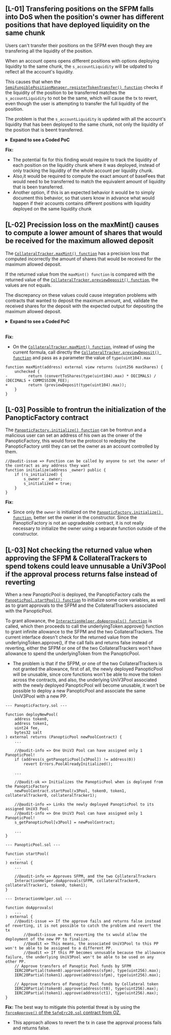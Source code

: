 ## [L-01] Transfering positions on the SFPM falls into DoS when the position's owner has different positions that have deployed liquidity on the same chunk
Users can't transfer their positions on the SFPM even though they are transfering all the liquidity of the position.

When an account opens opens different positions with options deploying liquidity to the same chunk, the `s_accountLiquidity` will be udpated to reflect all the account's liquidity.

This causes that when the [`SemiFungiblePositionManager.registerTokenTransfer() function`](https://github.com/code-423n4/2024-04-panoptic/blob/main/contracts/SemiFungiblePositionManager.sol#L593-L653) checks if the liquidity of the position to be transferred matches the `s_accountLiquidity` to not be the same, which will cause the tx to revert, even though the user is attempting to transfer the full liquidity of the position.

The problem is that the `s_accountLiquidity` is updated with all the account's liquidity that has been deployed to the same chunk, not only the liquidity of the position that is beent transferred.

<details>
<summary><b>Expand to see a Coded PoC</b></summary>
<br>

Add the below PoC to the [`SemiFungiblePositionManager.t.sol`](https://github.com/code-423n4/2024-04-panoptic/blob/main/test/foundry/core/SemiFungiblePositionManager.t.sol) test file, and run it with the next command:

> forge test --match-test testStalin_tokenTransfer_PoC -vvvv

```
function testStalin_tokenTransfer_PoC(
    uint256 x,
    uint256 widthSeed,
    int256 strikeSeed,
    uint256 positionSizeSeed
) public {
    _initPool(x);

    (int24 width, int24 strike) = PositionUtils.getOutOfRangeSW(
        widthSeed,
        strikeSeed,
        uint24(tickSpacing),
        currentTick
    );

    populatePositionData(width, strike, positionSizeSeed);

    vm.startPrank(Alice);
    
    //@audit-info => Short Option 1 (Position 1)
    TokenId tokenId1 = TokenId.wrap(0).addPoolId(poolId).addLeg(0, 1, 1, 0, 1, 0, strike, width);

    //@audit-info => mint tokenId1
    sfpm.mintTokenizedPosition(
        tokenId1,
        uint128(positionSize),
        TickMath.MIN_TICK,
        TickMath.MAX_TICK
    );

    //@audit-info => Short Option 2 (Position 2) deploying liquidity on the same chunk as the first position!
    TokenId tokenId2 = TokenId.wrap(0).addPoolId(poolId).addLeg(0, 1, 2, 0, 1, 0, strike, width);

    //@audit-info => mint tokenId2
    sfpm.mintTokenizedPosition(
        tokenId2,
        uint128(positionSize) * 2,
        TickMath.MIN_TICK,
        TickMath.MAX_TICK
    );

    //@audit-info => Alice attempts transfers her tokenId1 to Bob - Will revert even though is transferring all the liquidity of the tokenId1/position1
    sfpm.safeTransferFrom(Alice, Bob, TokenId.unwrap(tokenId1), positionSize, "");
}
```

</details>

**Fix:**
- The potential fix for this finding would require to track the liquidity of each position on the liquidity chunk where it was deployed, instead of only tracking the liquidity of the whole account per liquidity chunk.
- Also,it would be required to compute the exact amount of baseFees that would need to be transferred to match the equivalent amount of liquidity that is been transferred.
- Another option, if this is an expected behavior it would be to simply document this behavior, so that users know in advance what would happen if their accounts contains different positions with liquidity deployed on the same liquidity chunk


## [L-02] Precission loss on the maxMint() causes to compute a lower amount of shares that would be received for the maximum allowed deposit
The [`CollateralTracker.maxMint() function`](https://github.com/code-423n4/2024-04-panoptic/blob/main/contracts/CollateralTracker.sol#L444-L448) has a precision loss that computed incorrectly the amount of shares that would be received for the maximum allowed deposit. 

If the returned value from the `maxMint() function` is compared with the returned value of the [`CollateralTracker.previewDeposit() function`](https://github.com/code-423n4/2024-04-panoptic/blob/main/contracts/CollateralTracker.sol#L399-L408), the values are not equals.

The discrepancy on these values could cause integration problems with contracts that wanted to deposit the maximum amount, and, validate the received shares for the deposit with the expected output for depositing the maximum allowed deposit.

<details>
<summary><b>Expand to see a Coded PoC</b></summary>
<br>
Add the below PoC to the [`CollateralTracker.t.sol`](https://github.com/code-423n4/2024-04-panoptic/blob/main/test/foundry/core/CollateralTracker.t.sol) test file, and run it with the next command:

> forge test --match-test test_Success_maxMint_PoC -vvvv

```
function test_Success_maxMint_PoC(uint256 x) public {
    _initWorld(x);

    uint256 expectedValue = collateralToken0.previewDeposit(type(uint104).max);

    // real value
    uint256 actualValue = collateralToken0.maxMint(Bob);

    //@audit => Will revert!
    assertEq(expectedValue, actualValue);
}
```

</details>
</br>

**Fix:**
- On the [`CollateralTracker.maxMint() function`](https://github.com/code-423n4/2024-04-panoptic/blob/main/contracts/CollateralTracker.sol#L444-L448), instead of using the current formula, call directly the [`CollateralTracker.previewDeposit() function`](https://github.com/code-423n4/2024-04-panoptic/blob/main/contracts/CollateralTracker.sol#L399-L408) and pass as a parameter the value of `type(uint104).max`
```
function maxMint(address) external view returns (uint256 maxShares) {
    unchecked {
-         return (convertToShares(type(uint104).max) * DECIMALS) / (DECIMALS + COMMISSION_FEE);
+         return (previewDeposit(type(uint104).max));
    }
}
```

## [L-03] Possible to frontrun the initialization of the PanopticFactory contract
The [`PanopticFactory.initialize() function`](https://github.com/code-423n4/2024-04-panoptic/blob/main/contracts/PanopticFactory.sol#L134-L139) can be frontrun and a malicious user can set an address of his own as the onwer of the PanopticFactory, this would force the protocol to redeploy the PanopticFactory until they can set the owner as an account controlled by them.

```
//@audit-issue => Function can be called by anyone to set the owner of the contract as any address they want
function initialize(address _owner) public {
    if (!s_initialized) {
        s_owner = _owner;
        s_initialized = true;
    }
}
```

**Fix:**
- Since only the `owner` is initialized on the [`PanopticFactory.initialize() function`](https://github.com/code-423n4/2024-04-panoptic/blob/main/contracts/PanopticFactory.sol#L134-L139), better set the owner in the constructor. Since the PanopticFactory is not an upgradeable contract, it is not really necessary to initialize the owner using a separate function outside of the constructor.


## [L-03] Not checking the returned value when approving the SFPM & CollateralTrackers to spend tokens could leave unnusable a UniV3Pool if the approval process returns false instead of reverting
When a new PanopticPool is deployed, the PanopticFactory calls the [`PanopticPool.startPool() function`](https://github.com/code-423n4/2024-04-panoptic/blob/main/contracts/PanopticPool.sol#L291-L327) to initialize some core variables, as well as to grant approvals to the SFPM and the CollateralTrackers associated with the PanopticPool.

To grant allowance, the [`InteractionHelper.doApprovals() function`](https://github.com/code-423n4/2024-04-panoptic/blob/main/contracts/libraries/InteractionHelper.sol#L24-L38) is called, which then proceeds to call the underlyingToken.approve() function to grant infinite allowance to the SFPM and the two CollateralTrackers. The current interface doesn't check for the returned value from the underlyingToken.approve(), if the call fails and returns false instead of reverting, either the SFPM or one of the two CollateralTrackers won't have allowance to spend the underlyingToken from the PanopticPool.
- The problem is that if the SFPM, or one of the two CollateralTrackers is not granted the allowance, first of all, the newly deployed PanopticPool will be unusable, since core functions won't be able to move the token across the contracts, and also, the underlying UniV3Pool associated with the newly deployed PanopticPool will become unusable, it won't be possible to deploy a new PanopticPool and associate the same UniV3Pool with a new PP.

```
--- PanopticFactory.sol ---

function deployNewPool(
    address token0,
    address token1,
    uint24 fee,
    bytes32 salt
) external returns (PanopticPool newPoolContract) {
    ...

    //@audit-info => One UniV3 Pool can have assigned only 1 PanopticPool!
    if (address(s_getPanopticPool[v3Pool]) != address(0))
        revert Errors.PoolAlreadyInitialized();

    ...

    //@audit-ok => Initializes the PanopticPool when is deployed from the PanopticFactory
    newPoolContract.startPool(v3Pool, token0, token1, collateralTracker0, collateralTracker1);

    //@audit-info => Links the newly deployed PanopticPool to its assigned UniV3 Pool
    //@audit-info => One UniV3 Pool can have assigned only 1 PanopticPool!
    s_getPanopticPool[v3Pool] = newPoolContract;

    ...
}

--- PanopticPool.sol ---

function startPool(
    ...
) external {
    ...

    //@audit-info => Approves SFPM, and the two CollateralTrackers
    InteractionHelper.doApprovals(SFPM, collateralTracker0, collateralTracker1, token0, token1);
}

--- InteractionHelper.sol ---

function doApprovals(
    ...
) external {
    //@audit-issue => If the approve fails and returns false instead of reverting, it is not possible to catch the problem and revert the tx
        //@audit-issue => Not reverting the tx would allow the deployment of the new PP to finalize.
        //@audit => This means, the associated UniV3Pool to this PP won't be able to be assigned to a different PP.
        //@audit => If this PP becomes unnusable because the allowance failure, the underlying UniV3Pool won't be able to be used on any other PP.
    // Approve transfers of Panoptic Pool funds by SFPM
    IERC20Partial(token0).approve(address(sfpm), type(uint256).max);
    IERC20Partial(token1).approve(address(sfpm), type(uint256).max);

    // Approve transfers of Panoptic Pool funds by Collateral token
    IERC20Partial(token0).approve(address(ct0), type(uint256).max);
    IERC20Partial(token1).approve(address(ct1), type(uint256).max);
}

```


**Fix:**
The best way to mitigate this potential threat is by using the [`forceApprove()` of the `SafeErc20.sol` contract from OZ.](https://github.com/OpenZeppelin/openzeppelin-contracts/blob/master/contracts/token/ERC20/utils/SafeERC20.sol#L76-L83)
- This approach allows to revert the tx in case the approval process fails and returns false.

